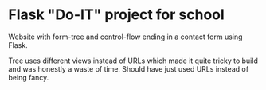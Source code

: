 # Flask "Do-IT" project for school

Website with form-tree and control-flow ending in a contact form using Flask.

Tree uses different views instead of URLs which made it quite tricky to build and was honestly a waste of time. Should have just used URLs instead of being fancy.
